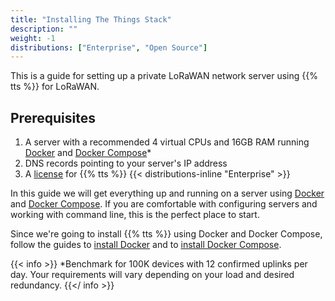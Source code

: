 ```yaml
---
title: "Installing The Things Stack"
description: ""
weight: -1
distributions: ["Enterprise", "Open Source"]
---
```


This is a guide for setting up a private LoRaWAN network server using {{% tts %}} for LoRaWAN.

<!--more-->

## Prerequisites

1. A server with a recommended 4 virtual CPUs and 16GB RAM running [Docker](https://docs.docker.com/engine/) and [Docker Compose](https://docs.docker.com/compose/)*
2. DNS records pointing to your server's IP address
3. A [license](https://thethingsindustries.com/technology/pricing) for {{% tts %}} {{< distributions-inline "Enterprise" >}}

<!--more-->

In this guide we will get everything up and running on a server using [Docker](https://docs.docker.com/engine/) and [Docker Compose](https://docs.docker.com/compose/). If you are comfortable with configuring servers and working with command line, this is the perfect place to start.

Since we're going to install {{% tts %}} using Docker and Docker Compose, follow the guides to [install Docker](https://docs.docker.com/install/#supported-platforms) and to [install Docker Compose](https://docs.docker.com/compose/install/#install-compose).

{{< info >}} *Benchmark for 100K devices with 12 confirmed uplinks per day. Your requirements will vary depending on your load and desired redundancy. {{</ info >}}
